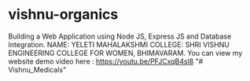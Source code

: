 # vishnu-organics
Building a Web Application using Node JS, Express JS and Database Integration.
NAME: YELETI MAHALAKSHMI
COLLEGE: SHRI VISHNU ENGINEERING COLLEGE FOR WOMEN, BHIMAVARAM.
You can view my website demo video here : https://youtu.be/PFJCxqB4sl8
"# Vishnu_Medicals" 
